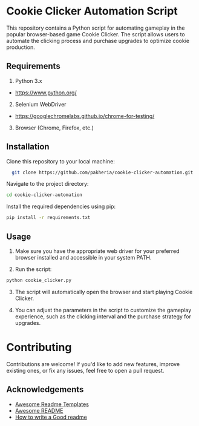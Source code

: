 
# Cookie Clicker Automation Script

This repository contains a Python script for automating gameplay in the popular browser-based game Cookie Clicker. The script allows users to automate the clicking process and purchase upgrades to optimize cookie production.

## Requirements
1. Python 3.x
- https://www.python.org/
2. Selenium WebDriver
- https://googlechromelabs.github.io/chrome-for-testing/
3. Browser (Chrome, Firefox, etc.)

## Installation

Clone this repository to your local machine:

```bash
  git clone https://github.com/pakheria/cookie-clicker-automation.git
```

Navigate to the project directory:
```bash
cd cookie-clicker-automation
```

Install the required dependencies using pip:

```bash
pip install -r requirements.txt
```

## Usage
1. Make sure you have the appropriate web driver for your preferred browser installed and accessible in your system PATH.

2. Run the script:

```bash
python cookie_clicker.py
```

3. The script will automatically open the browser and start playing Cookie Clicker.

4. You can adjust the parameters in the script to customize the gameplay experience, such as the clicking interval and the purchase strategy for upgrades.

# Contributing
Contributions are welcome! If you'd like to add new features, improve existing ones, or fix any issues, feel free to open a pull request.
## Acknowledgements

 - [Awesome Readme Templates](https://awesomeopensource.com/project/elangosundar/awesome-README-templates)
 - [Awesome README](https://github.com/matiassingers/awesome-readme)
 - [How to write a Good readme](https://bulldogjob.com/news/449-how-to-write-a-good-readme-for-your-github-project)

